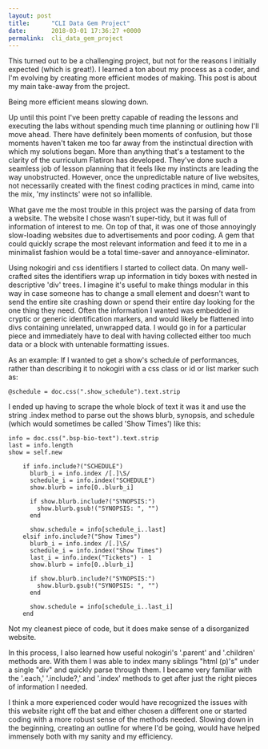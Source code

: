 ```yaml
---
layout: post
title:      "CLI Data Gem Project"
date:       2018-03-01 17:36:27 +0000
permalink:  cli_data_gem_project
---
```



This turned out to be a challenging project, but not for the reasons I initially expected (which is great!).  I learned a ton about my process as a coder, and I'm evolving by creating more efficient modes of making.  This post is about my main take-away from the project.

Being more efficient means slowing down.

Up until this point I've been pretty capable of reading the lessons and executing the labs without spending much time planning or outlining how I'll move ahead.  There have definitely been moments of confusion, but those moments haven't taken me too far away from the instinctual direction with which my solutions began.  More than anything that's a testament to the clarity of the curriculum Flatiron has developed.  They've done such a seamless job of lesson planning that it feels like my instincts are leading the way unobstructed.  However, once the unpredictable nature of live websites, not necessarily created with the finest coding practices in mind, came into the mix, 'my instincts' were not so infallible.

What gave me the most trouble in this project was the parsing of data from a website.  The website I chose wasn't super-tidy, but it was full of information of interest to me.  On top of that, it was one of those annoyingly slow-loading websites due to advertisements and poor coding.  A gem that could quickly scrape the most relevant information and feed it to me in a minimalist fashion would be a total time-saver and annoyance-eliminator.  

Using nokogiri and css identifiers I started to collect data.  On many well-crafted sites the identifiers wrap up information in tidy boxes with nested in descriptive 'div' trees.  I imagine it's useful to make things modular in this way in case someone has to change a small element and doesn't want to send the entire site crashing down or spend their entire day looking for the one thing they need.  Often the information I wanted was embedded in cryptic or generic identification markers, and would likely be flattened into divs containing unrelated, unwrapped data.  I would go in for a particular piece and immediately have to deal with having collected either too much data or a block with untenable formatting issues.

As an example:  If I wanted to get a show's schedule of performances, rather than describing it to nokogiri with a css class or id or list marker such as:

`@schedule = doc.css(".show_schedule").text.strip` 

I ended up having to scrape the whole block of text it was it and use the string .index method to parse out the shows blurb, synopsis, and schedule (which would sometimes be called 'Show Times') like this:

```
info = doc.css(".bsp-bio-text").text.strip
last = info.length
show = self.new

    if info.include?("SCHEDULE")
      blurb_i = info.index /[.]\S/
      schedule_i = info.index("SCHEDULE")
      show.blurb = info[0..blurb_i]
      
      if show.blurb.include?("SYNOPSIS:")
        show.blurb.gsub!("SYNOPSIS: ", "")
      end
      
      show.schedule = info[schedule_i..last]    
    elsif info.include?("Show Times")
      blurb_i = info.index /[.]\S/
      schedule_i = info.index("Show Times")
      last_i = info.index("Tickets") - 1
      show.blurb = info[0..blurb_i]
      
      if show.blurb.include?("SYNOPSIS:")
        show.blurb.gsub!("SYNOPSIS: ", "")
      end
      
      show.schedule = info[schedule_i..last_i]
    end
```

Not my cleanest piece of code, but it does make sense of a disorganized website.

In this process, I also learned how useful nokogiri's '.parent' and '.children' methods are.  With them I was able to index many siblings "html (p)'s" under a single "div" and quickly parse through them.  I became very familiar with the '.each,' '.include?,' and '.index' methods to get after just the right pieces of information I needed.  

I think a more experienced coder would have recognized the issues with this website right off the bat and either chosen a different one or started coding with a more robust sense of the methods needed.  Slowing down in the beginning, creating an outline for where I'd be going, would have helped immensely both with my sanity and my efficiency.
